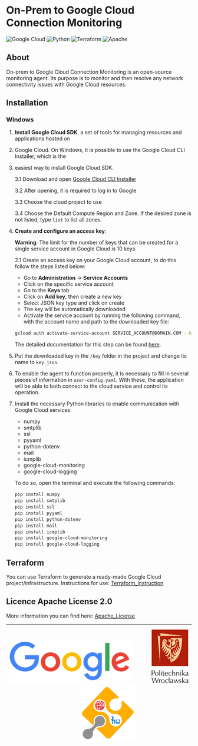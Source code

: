 # On-Prem to Google Cloud Connection Monitoring

![Google Cloud](https://img.shields.io/badge/GoogleCloud-%234285F4.svg?style=for-the-badge&logo=google-cloud&logoColor=white)
![Python](https://img.shields.io/badge/python-3670A0?style=for-the-badge&logo=python&logoColor=ffdd54)
![Terraform](https://img.shields.io/badge/terraform-%235835CC.svg?style=for-the-badge&logo=terraform&logoColor=white)
![Apache](https://img.shields.io/badge/apache-%23D42029.svg?style=for-the-badge&logo=apache&logoColor=white)



## About

On-prem to Google Cloud Connection Monitoring is an open-source monitoring agent. Its purpose is to 
monitor and then resolve any network connectivity issues with Google Cloud resources.

## Installation

### Windows

1. **Install Google Cloud SDK**, a set of tools for managing resources and applications hosted on 
2. Google Cloud. On Windows, it is possible to use the Google Cloud CLI Installer, which is the 
3. easiest way to install Google Cloud SDK.

    3.1 Download and open [Google Cloud CLI Installer](https://dl.google.com/dl/cloudsdk/channels/rapid/GoogleCloudSDKInstaller.exe)

    3.2 After opening, it is required to log in to Google

    3.3 Choose the cloud project to use

    3.4 Choose the Default Compute Region and Zone. If the desired zone is not listed, type `list`
   to list all zones.

2. **Create and configure an access key**:

    **Warning**: The limit for the number of keys that can be created for a single service account in Google Cloud is 10 keys.

    2.1 Create an access key on your Google Cloud account, to do this follow the steps listed below:

    - Go to **Administration** -> **Service Accounts**
    - Click on the specific service account
    - Go to the **Keys** tab
    - Click on **Add key**, then create a new key
    - Select JSON key type and click on create
    - The key will be automatically downloaded
    - Activate the service account by running the following command, with the account name and path to the downloaded key file:
    
    ```bash
    gcloud auth activate-service-account SERVICE_ACCOUNT@DOMAIN.COM --key-file=/path/key.json
    ```

    The detailed documentation for this step can be found [here](https://cloud.google.com/sdk/gcloud/reference/auth/activate-service-account).

3. Put the downloaded key in the `/key` folder in the project and change its name to `key.json`.

4. To enable the agent to function properly, it is necessary to fill in several pieces of information in `user-config.yaml`. With these, the application will be able to both connect to the cloud service and control its operation.

5. Install the necessary Python libraries to enable communication with Google Cloud services:
    - numpy
    - smtplib
    - ssl
    - pyyaml
    - python-dotenv
    - mail
    - icmplib
    - google-cloud-monitoring
    - google-cloud-logging

    To do so, open the terminal and execute the following commands:

    ```bash
    pip install numpy
    pip install smtplib
    pip install ssl
    pip install pyyaml
    pip install python-dotenv
    pip install mail
    pip install icmplib
    pip install google-cloud-monitoring
    pip install google-cloud-logging
    ```

## Terraform
You can use Terraform to generate a ready-made Google Cloud project/infrastructure. 
Instructions for use: [Terraform_instruction](https://github.com/SQTX/On-Prem_to_Google_Cloud_Connection_Monitoring/blob/Documentation-hotfix/doc/Terraform_Installation_and_Configuration.md)

## Licence Apache License 2.0
More information you can find here: [Apache_License](https://github.com/SQTX/On-Prem_to_Google_Cloud_Connection_Monitoring/blob/main/LICENSE)

---

<p align="center">
   <img width="330" src="https://raw.githubusercontent.com/SQTX/On-Prem_to_Google_Cloud_Connection_Monitoring/Documentation-hotfix/doc/img/Google_logo.png">
   &nbsp&nbsp&nbsp&nbsp&nbsp&nbsp&nbsp&nbsp&nbsp&nbsp&nbsp&nbsp
   <img width="100" src="https://raw.githubusercontent.com/SQTX/On-Prem_to_Google_Cloud_Connection_Monitoring/Documentation-hotfix/doc/img/PWr_logo.png">
   &nbsp&nbsp&nbsp&nbsp&nbsp&nbsp&nbsp&nbsp&nbsp&nbsp&nbsp&nbsp
   <img width="155" src="https://raw.githubusercontent.com/SQTX/On-Prem_to_Google_Cloud_Connection_Monitoring/Documentation-hotfix/doc/img/KPZ_logo.png">

</p>